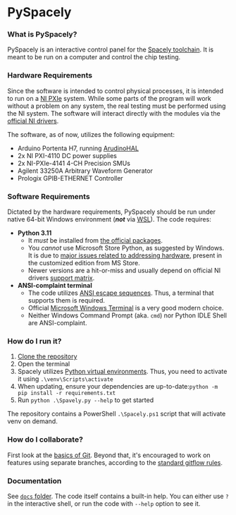 # PySpacely

### What is PySpacely?
PySpacely is an interactive control panel for the [Spacely toolchain](https://github.com/Fermilab-Microelectronics/spacely). 
It is meant to be run on a computer and control the chip testing.


### Hardware Requirements
Since the software is intended to control physical processes, it is intended to run on a [NI PXIe](https://www.ni.com/en-us/shop/pxi.html)
system. While some parts of the program will work without a problem on any system, the real testing must be 
performed using the NI system. The software will interact directly with the modules via the [official NI drivers](https://github.com/ni/nimi-python).

The software, as of now, utilizes the following equipment:
 - Arduino Portenta H7, running [ArudinoHAL](../ArduinoHAL)
 - 2x NI PXI-4110 DC power supplies
 - 2x NI-PXIe-4141 4-CH Precision SMUs
 - Agilent 33250A Arbitrary Waveform Generator
 - Prologix GPIB-ETHERNET Controller


### Software Requirements
Dictated by the hardware requirements, PySpacely should be run under native 64-bit Windows environment (***not*** via [WSL](https://learn.microsoft.com/en-us/windows/wsl/about)).
The code requires:
 - **Python 3.11**
   - It *must* be installed from [the official packages](https://www.python.org/downloads/windows/).
   - You *cannot* use Microsoft Store Python, as suggested by Windows. It is due to [major issues related to addressing hardware](https://github.com/ni/nimi-python/issues/1904), 
     present in the customized edition from MS Store. 
   - Newer versions are a hit-or-miss and usually depend on official NI drivers [support matrix](https://app.travis-ci.com/github/ni/nimi-python).
 - **ANSI-complaint terminal**
   - The code utilizes [ANSI escape sequences](https://en.wikipedia.org/wiki/ANSI_escape_code). Thus, a terminal that 
     supports them is required.
   - Official [Microsoft Windows Terminal](https://apps.microsoft.com/store/detail/windows-terminal/9N0DX20HK701) is a
     very good modern choice.
   - Neither Windows Command Prompt (aka. `cmd`) nor Python IDLE Shell are ANSI-complaint.


### How do I run it?
1. [Clone the repository](https://docs.github.com/en/repositories/creating-and-managing-repositories/cloning-a-repository?platform=windows&tool=cli#cloning-a-repository)
2. Open the terminal
3. Spacely utilizes [Python virtual environments](https://docs.python.org/3/library/venv.html). Thus, you need to activate
   it using `.\venv\Scripts\activate`
4. When updating, ensure your dependencies are up-to-date:`python -m pip install -r requirements.txt`
5. Run `python .\Spavely.py --help` to get started

The repository contains a PowerShell `.\Spacely.ps1` script that will activate venv on demand.

### How do I collaborate?
First look at the [basics of Git](../README.md#how-do-i-collaborate). Beyond that, it's encouraged to work on features
using separate branches, according to the [standard gitflow rules](https://www.atlassian.com/git/tutorials/comparing-workflows/gitflow-workflow).

### Documentation
See [`docs` folder](docs). The code itself contains a built-in help. You can either use `?` in the interactive shell, or
run the code with `--help` option to see it.